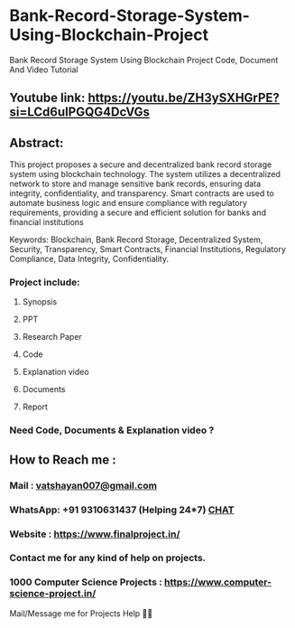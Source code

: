 # Bank-Record-Storage-System-Using-Blockchain-Project
Bank Record Storage System Using Blockchain Project Code, Document And Video Tutorial

## Youtube link: https://youtu.be/ZH3ySXHGrPE?si=LCd6uIPGQG4DcVGs

## Abstract:
This project proposes a secure and decentralized bank record storage system using blockchain technology. The system utilizes a decentralized network to store and manage sensitive bank records, ensuring data integrity, confidentiality, and transparency. Smart contracts are used to automate business logic and ensure compliance with regulatory requirements, providing a secure and efficient solution for banks and financial institutions

Keywords:
Blockchain, Bank Record Storage, Decentralized System, Security, Transparency, Smart Contracts, Financial Institutions, Regulatory Compliance, Data Integrity, Confidentiality.

### Project include: 

1. Synopsis

2. PPT

3. Research Paper


4. Code

5. Explanation video

6. Documents

7. Report


### Need Code, Documents & Explanation video ? 

## How to Reach me :

### Mail : vatshayan007@gmail.com 

### WhatsApp: +91 9310631437 (Helping 24*7) **[CHAT](https://wa.me/message/CHWN2AHCPMAZK1)** 

### Website : https://www.finalproject.in/

### Contact me for any kind of help on projects.
### 1000 Computer Science Projects : https://www.computer-science-project.in/


Mail/Message me for Projects Help 🙏🏻
